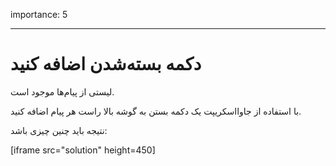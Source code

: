 importance: 5

---

# دکمه بسته‌شدن اضافه کنید

لیستی از پیام‌ها موجود است.

با استفاده از جاوااسکریپت یک دکمه بستن به گوشه بالا راست هر پیام اضافه کنید.

نتیجه باید چنین چیزی باشد:

[iframe src="solution" height=450]
